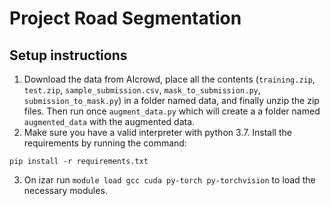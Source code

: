 # Project Road Segmentation

## Setup instructions
1. Download the data from AIcrowd, place all the contents (`training.zip`, 
`test.zip`, `sample_submission.csv`, `mask_to_submission.py`, 
`submission_to_mask.py`) in a folder named data, and finally unzip the zip files.
Then run once `augment_data.py` which will create a a folder named `augmented_data` with the augmented data.
2. Make sure you have a valid interpreter with python 3.7. Install the requirements by running the command:
```
pip install -r requirements.txt
```
3. On izar run `module load gcc cuda py-torch py-torchvision` to load the necessary modules.
